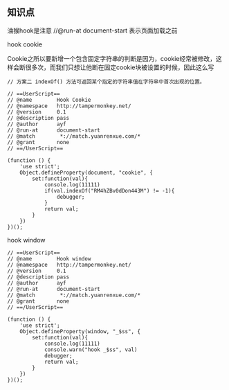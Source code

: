 ## 知识点

油猴hook是注意 //@run-at      document-start 表示页面加载之前

hook cookie

Cookie之所以要新增一个包含固定字符串的判断是因为，cookie经常被修改，这样会断很多次，而我们只想让他断在固定cookie块被设置的时候，因此这么写

    // 方案二 indexOf() 方法可返回某个指定的字符串值在字符串中首次出现的位置。
    
    // ==UserScript==
    // @name        Hook Cookie
    // @namespace   http://tampermonkey.net/
    // @version     0.1
    // @description pass
    // @author      ayf
    // @run-at      document-start
    // @match        *://match.yuanrenxue.com/*
    // @grant       none
    // ==/UserScript==
    
    (function () {
        'use strict';
        Object.defineProperty(document, "cookie", {
            set:function(val){
                console.log(11111)
                if(val.indexOf("RM4hZBv0dDon443M") != -1){
                    debugger;
                }
                return val;
            }
        })
    })();

hook window

    // ==UserScript==
    // @name        Hook window
    // @namespace   http://tampermonkey.net/
    // @version     0.1
    // @description pass
    // @author      ayf
    // @run-at      document-start
    // @match        *://match.yuanrenxue.com/*
    // @grant       none
    // ==/UserScript==
    
    (function () {
        'use strict';
        Object.defineProperty(window, "_$ss", {
            set:function(val){
                console.log(11111)
                console.warn("hook _$ss", val)
                debugger;
                return val;
            }
        })
    })();
